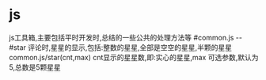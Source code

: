 # js
js工具箱,主要包括平时开发时,总结的一些公共的处理方法等
#common.js
--#star
评论时,星星的显示,包括:整数的星星,全部是空空的星星,半颗的星星
  common.js/star(cnt,max)   cnt显示的星星数,即:实心的星星,max 可选参数,默认为5,总数是5颗星星
